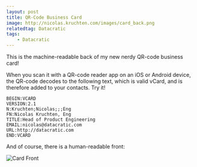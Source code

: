 ```yaml
---
layout: post
title: QR-Code Business Card
image: http://nicolas.kruchten.com/images/card_back.png
relatedtag: Datacratic
tags:
    - Datacratic
---
```


This is the machine-readable back of my new nerdy QR-code business card!

<!-- more -->

When you scan it with a QR-code reader app on an iOS or Android device, the QR-code decodes to the following text, which is valid vCard, and is therefore added to your contacts. Try it!

    BEGIN:VCARD
    VERSION:2.1
    N:Kruchten;Nicolas;;;Eng
    FN:Nicolas Kruchten, Eng
    TITLE:Head of Product Engineering
    EMAIL:nicolas@datacratic.com
    URL:http://datacratic.com
    END:VCARD

And of course, there is a human-readable front:

![Card Front](http://nicolas.kruchten.com/images/card_front.png)
